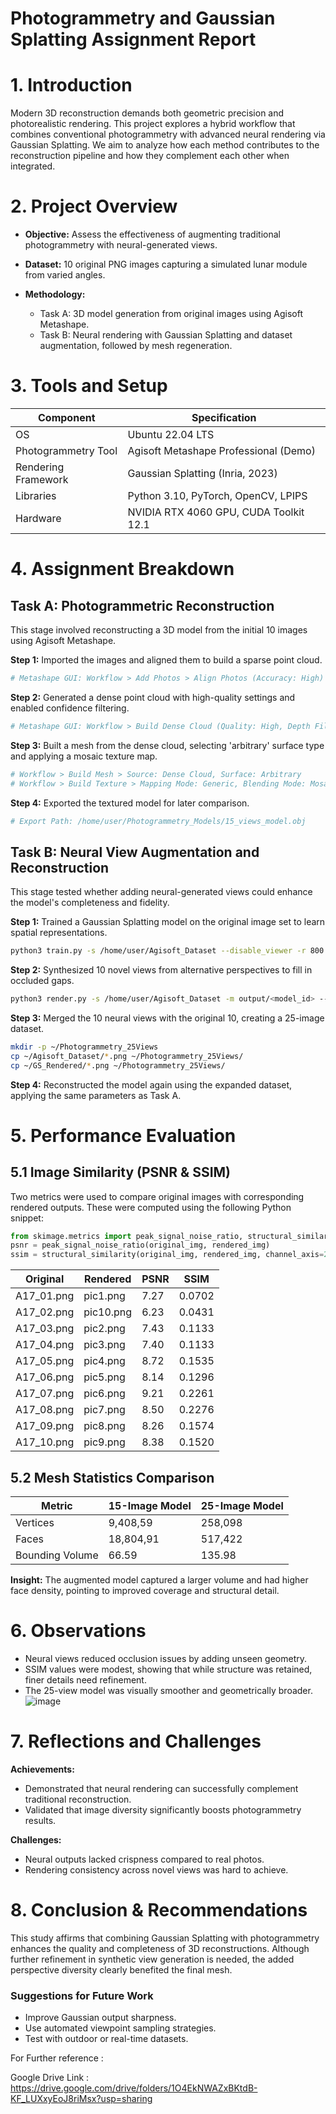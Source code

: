 #  Photogrammetry and Gaussian Splatting Assignment Report

# 1. Introduction

Modern 3D reconstruction demands both geometric precision and photorealistic rendering. This project explores a hybrid workflow that combines conventional photogrammetry with advanced neural rendering via Gaussian Splatting. We aim to analyze how each method contributes to the reconstruction pipeline and how they complement each other when integrated.

# 2. Project Overview

* **Objective:** Assess the effectiveness of augmenting traditional photogrammetry with neural-generated views.
* **Dataset:** 10 original PNG images capturing a simulated lunar module from varied angles.
* **Methodology:**

  * Task A: 3D model generation from original images using Agisoft Metashape.
  * Task B: Neural rendering with Gaussian Splatting and dataset augmentation, followed by mesh regeneration.

#  3. Tools and Setup

| Component           | Specification                          |
| ------------------- | -------------------------------------- |
| OS                  | Ubuntu 22.04 LTS                       |
| Photogrammetry Tool | Agisoft Metashape Professional (Demo)  |
| Rendering Framework | Gaussian Splatting (Inria, 2023)       |
| Libraries           | Python 3.10, PyTorch, OpenCV, LPIPS    |
| Hardware            | NVIDIA RTX 4060 GPU, CUDA Toolkit 12.1 |

#  4. Assignment Breakdown

##  Task A: Photogrammetric Reconstruction

This stage involved reconstructing a 3D model from the initial 10 images using Agisoft Metashape.

**Step 1:** Imported the images and aligned them to build a sparse point cloud.

```bash
# Metashape GUI: Workflow > Add Photos > Align Photos (Accuracy: High)
```

**Step 2:** Generated a dense point cloud with high-quality settings and enabled confidence filtering.

```bash
# Metashape GUI: Workflow > Build Dense Cloud (Quality: High, Depth Filtering: Mild, Point Confidence: Enabled)
```

**Step 3:** Built a mesh from the dense cloud, selecting 'arbitrary' surface type and applying a mosaic texture map.

```bash
# Workflow > Build Mesh > Source: Dense Cloud, Surface: Arbitrary
# Workflow > Build Texture > Mapping Mode: Generic, Blending Mode: Mosaic
```

**Step 4:** Exported the textured model for later comparison.

```bash
# Export Path: /home/user/Photogrammetry_Models/15_views_model.obj
```

##  Task B: Neural View Augmentation and Reconstruction

This stage tested whether adding neural-generated views could enhance the model's completeness and fidelity.

**Step 1:** Trained a Gaussian Splatting model on the original image set to learn spatial representations.

```bash
python3 train.py -s /home/user/Agisoft_Dataset --disable_viewer -r 800 --convert_SHs_python
```

**Step 2:** Synthesized 10 novel views from alternative perspectives to fill in occluded gaps.

```bash
python3 render.py -s /home/user/Agisoft_Dataset -m output/<model_id> --skip_train --eval
```

**Step 3:** Merged the 10 neural views with the original 10, creating a 25-image dataset.

```bash
mkdir -p ~/Photogrammetry_25Views
cp ~/Agisoft_Dataset/*.png ~/Photogrammetry_25Views/
cp ~/GS_Rendered/*.png ~/Photogrammetry_25Views/
```

**Step 4:** Reconstructed the model again using the expanded dataset, applying the same parameters as Task A.

#  5. Performance Evaluation

## 5.1 Image Similarity (PSNR & SSIM)

Two metrics were used to compare original images with corresponding rendered outputs. These were computed using the following Python snippet:

```python
from skimage.metrics import peak_signal_noise_ratio, structural_similarity
psnr = peak_signal_noise_ratio(original_img, rendered_img)
ssim = structural_similarity(original_img, rendered_img, channel_axis=2)
```

| Original    | Rendered  | PSNR | SSIM   |
| ----------- | --------- | ---- | ------ |
| A17\_01.png | pic1.png  | 7.27 | 0.0702 |
| A17\_02.png | pic10.png | 6.23 | 0.0431 |
| A17\_03.png | pic2.png  | 7.43 | 0.1133 |
| A17\_04.png | pic3.png  | 7.40 | 0.1133 |
| A17\_05.png | pic4.png  | 8.72 | 0.1535 |
| A17\_06.png | pic5.png  | 8.14 | 0.1296 |
| A17\_07.png | pic6.png  | 9.21 | 0.2261 |
| A17\_08.png | pic7.png  | 8.50 | 0.2276 |
| A17\_09.png | pic8.png  | 8.26 | 0.1574 |
| A17\_10.png | pic9.png  | 8.38 | 0.1520 |

##  5.2 Mesh Statistics Comparison

| Metric          | 15-Image Model | 25-Image Model |
| --------------- | -------------- | -------------- |
| Vertices        | 9,408,59        | 258,098        |
| Faces           | 18,804,91        | 517,422        |
| Bounding Volume | 66.59          | 135.98         |

**Insight:** The augmented model captured a larger volume and had higher face density, pointing to improved coverage and structural detail.

#  6. Observations

* Neural views reduced occlusion issues by adding unseen geometry.
* SSIM values were modest, showing that while structure was retained, finer details need refinement.
* The 25-view model was visually smoother and geometrically broader.
![image](https://github.com/user-attachments/assets/4069be9f-3dbb-4ba9-839d-2ab38032d684)

#  7. Reflections and Challenges

**Achievements:**

* Demonstrated that neural rendering can successfully complement traditional reconstruction.
* Validated that image diversity significantly boosts photogrammetry results.

**Challenges:**

* Neural outputs lacked crispness compared to real photos.
* Rendering consistency across novel views was hard to achieve.

#  8. Conclusion & Recommendations

This study affirms that combining Gaussian Splatting with photogrammetry enhances the quality and completeness of 3D reconstructions. Although further refinement in synthetic view generation is needed, the added perspective diversity clearly benefited the final mesh.

### Suggestions for Future Work

* Improve Gaussian output sharpness.
* Use automated viewpoint sampling strategies.
* Test with outdoor or real-time datasets.


For Further reference :

Google Drive Link : https://drive.google.com/drive/folders/1O4EkNWAZxBKtdB-KF_LUXxyEoJ8riMsx?usp=sharing

